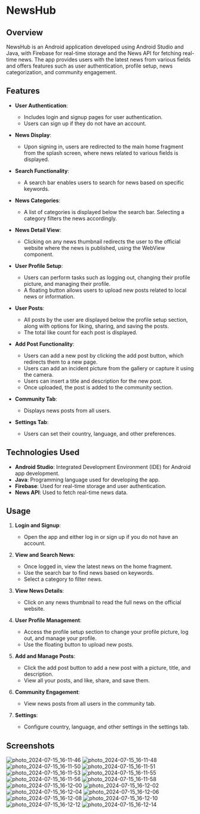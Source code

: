 # NewsHub

## Overview

NewsHub is an Android application developed using Android Studio and Java, with Firebase for real-time storage and the News API for fetching real-time news. The app provides users with the latest news from various fields and offers features such as user authentication, profile setup, news categorization, and community engagement.

## Features

- **User Authentication**: 
  - Includes login and signup pages for user authentication.
  - Users can sign up if they do not have an account.

- **News Display**: 
  - Upon signing in, users are redirected to the main home fragment from the splash screen, where news related to various fields is displayed.

- **Search Functionality**: 
  - A search bar enables users to search for news based on specific keywords.

- **News Categories**: 
  - A list of categories is displayed below the search bar. Selecting a category filters the news accordingly.

- **News Detail View**: 
  - Clicking on any news thumbnail redirects the user to the official website where the news is published, using the WebView component.

- **User Profile Setup**: 
  - Users can perform tasks such as logging out, changing their profile picture, and managing their profile.
  - A floating button allows users to upload new posts related to local news or information.

- **User Posts**: 
  - All posts by the user are displayed below the profile setup section, along with options for liking, sharing, and saving the posts.
  - The total like count for each post is displayed.

- **Add Post Functionality**: 
  - Users can add a new post by clicking the add post button, which redirects them to a new page.
  - Users can add an incident picture from the gallery or capture it using the camera.
  - Users can insert a title and description for the new post.
  - Once uploaded, the post is added to the community section.

- **Community Tab**: 
  - Displays news posts from all users.

- **Settings Tab**: 
  - Users can set their country, language, and other preferences.

## Technologies Used

- **Android Studio**: Integrated Development Environment (IDE) for Android app development.
- **Java**: Programming language used for developing the app.
- **Firebase**: Used for real-time storage and user authentication.
- **News API**: Used to fetch real-time news data.

## Usage

1. **Login and Signup**:
   - Open the app and either log in or sign up if you do not have an account.

2. **View and Search News**:
   - Once logged in, view the latest news on the home fragment.
   - Use the search bar to find news based on keywords.
   - Select a category to filter news.

3. **View News Details**:
   - Click on any news thumbnail to read the full news on the official website.

4. **User Profile Management**:
   - Access the profile setup section to change your profile picture, log out, and manage your profile.
   - Use the floating button to upload new posts.

5. **Add and Manage Posts**:
   - Click the add post button to add a new post with a picture, title, and description.
   - View all your posts, and like, share, and save them.

6. **Community Engagement**:
   - View news posts from all users in the community tab.

7. **Settings**:
   - Configure country, language, and other settings in the settings tab.

## Screenshots
![photo_2024-07-15_16-11-46](https://github.com/user-attachments/assets/5421dfe1-2b9a-4aa7-9b6d-2cceca37ac2e)
![photo_2024-07-15_16-11-48](https://github.com/user-attachments/assets/d7a1eacd-52fe-49ae-a4db-4ee90be83418)
![photo_2024-07-15_16-11-50](https://github.com/user-attachments/assets/7cef6d70-bd9d-4a4f-91c5-da32d0b0fc0f)
![photo_2024-07-15_16-11-51](https://github.com/user-attachments/assets/86f77cfd-2a09-4a57-b3fd-099fa3b8cf19)
![photo_2024-07-15_16-11-53](https://github.com/user-attachments/assets/c1679baa-c233-4fc6-9a5e-efd6589d48c2)
![photo_2024-07-15_16-11-55](https://github.com/user-attachments/assets/576e5267-411c-4cb3-a7fd-5510a883a32f)
![photo_2024-07-15_16-11-56](https://github.com/user-attachments/assets/bbc0abb9-1db2-41c0-ad1c-068c834c86db)
![photo_2024-07-15_16-11-58](https://github.com/user-attachments/assets/e0c7645b-05bc-4d79-8c85-f040f558eafb)
![photo_2024-07-15_16-12-00](https://github.com/user-attachments/assets/1e31a8c6-379e-43cf-ae82-679917223d95)
![photo_2024-07-15_16-12-02](https://github.com/user-attachments/assets/4d9b9878-5a79-4cc7-b9aa-53a86ea2a2d7)
![photo_2024-07-15_16-12-04](https://github.com/user-attachments/assets/82640377-cb47-43b9-b4c7-ee41a7921153)
![photo_2024-07-15_16-12-06](https://github.com/user-attachments/assets/0d41abd4-2350-4864-a474-79b22bb14e16)
![photo_2024-07-15_16-12-08](https://github.com/user-attachments/assets/98d54234-f3d7-45f9-85ab-4131ffc47830)
![photo_2024-07-15_16-12-10](https://github.com/user-attachments/assets/b189eb84-17f0-4ba9-9a79-7ea0db7cd463)
![photo_2024-07-15_16-12-12](https://github.com/user-attachments/assets/48247aea-4302-43ac-a11d-6290826dec2d)
![photo_2024-07-15_16-12-14](https://github.com/user-attachments/assets/cf2d6989-4351-4673-a9ec-7fc9d24e17c9)



